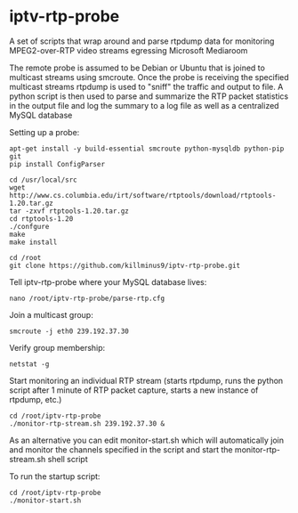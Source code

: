 iptv-rtp-probe
======================

A set of scripts that wrap around and parse rtpdump data for monitoring MPEG2-over-RTP video streams egressing Microsoft Mediaroom

The remote probe is assumed to be Debian or Ubuntu that is joined to multicast streams using smcroute. Once the probe is receiving the specified multicast streams rtpdump
is used to "sniff" the traffic and output to file. A python script is then used to parse and summarize the RTP packet statistics in the output file and log the summary to a log file
as well as a centralized MySQL database

Setting up a probe:

````
apt-get install -y build-essential smcroute python-mysqldb python-pip git
pip install ConfigParser

cd /usr/local/src
wget http://www.cs.columbia.edu/irt/software/rtptools/download/rtptools-1.20.tar.gz
tar -zxvf rtptools-1.20.tar.gz
cd rtptools-1.20
./confgure
make
make install

cd /root
git clone https://github.com/killminus9/iptv-rtp-probe.git

````
Tell iptv-rtp-probe where your MySQL database lives:
````
nano /root/iptv-rtp-probe/parse-rtp.cfg
````




Join a multicast group:
````
smcroute -j eth0 239.192.37.30
````

Verify group membership:
````
netstat -g
````
Start monitoring an individual RTP stream (starts rtpdump, runs the python script after 1 minute of RTP packet capture, starts a new instance of rtpdump, etc.)
````
cd /root/iptv-rtp-probe
./monitor-rtp-stream.sh 239.192.37.30 &
````

As an alternative you can edit monitor-start.sh which will automatically join
and monitor the channels specified in the script and start the monitor-rtp-stream.sh shell script

To run the startup script:
````
cd /root/iptv-rtp-probe
./monitor-start.sh
````
